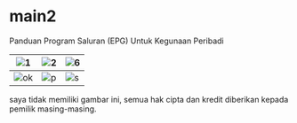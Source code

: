 # main2
Panduan Program Saluran (EPG) Untuk Kegunaan Peribadi



![1](https://user-images.githubusercontent.com/31054235/124945672-f3ef3100-e040-11eb-8e81-0932b0dc36e9.png) | ![2](https://user-images.githubusercontent.com/31054235/124945771-0a958800-e041-11eb-8e27-d63a5788450d.png) | ![6](https://user-images.githubusercontent.com/31054235/124945856-1ed98500-e041-11eb-9f50-9b082ae84a76.png)
------------ | ------------- | -------------
![ok](https://user-images.githubusercontent.com/31054235/124945922-2d27a100-e041-11eb-9cba-b87e663cad89.png) | ![p](https://user-images.githubusercontent.com/31054235/124945951-31ec5500-e041-11eb-9a5f-08101381f1c2.png) | ![s](https://user-images.githubusercontent.com/31054235/124945984-37499f80-e041-11eb-96ec-f352d781123b.png)

saya tidak memiliki gambar ini, semua hak cipta dan kredit diberikan kepada pemilik masing-masing.



